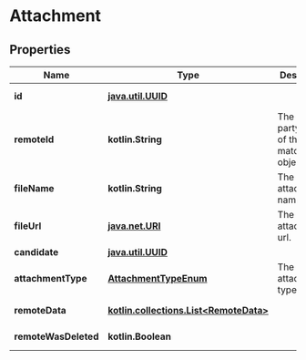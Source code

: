 
# Attachment

## Properties
Name | Type | Description | Notes
------------ | ------------- | ------------- | -------------
**id** | [**java.util.UUID**](java.util.UUID.md) |  |  [optional] [readonly]
**remoteId** | **kotlin.String** | The third-party API ID of the matching object. |  [optional]
**fileName** | **kotlin.String** | The attachment&#39;s name. |  [optional]
**fileUrl** | [**java.net.URI**](java.net.URI.md) | The attachment&#39;s url. |  [optional]
**candidate** | [**java.util.UUID**](java.util.UUID.md) |  |  [optional]
**attachmentType** | [**AttachmentTypeEnum**](AttachmentTypeEnum.md) | The attachment&#39;s type. |  [optional]
**remoteData** | [**kotlin.collections.List&lt;RemoteData&gt;**](RemoteData.md) |  |  [optional] [readonly]
**remoteWasDeleted** | **kotlin.Boolean** |  |  [optional] [readonly]



